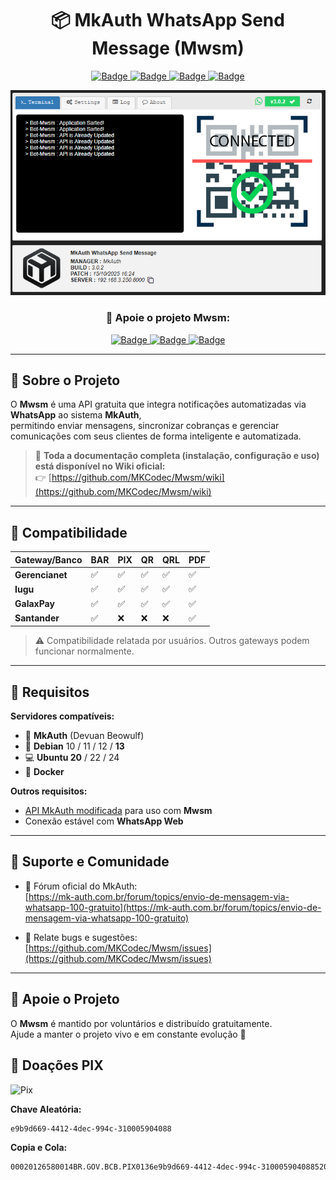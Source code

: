 <h1 align="center">📦 MkAuth WhatsApp Send Message (Mwsm)</h1>

<p align="center">
  <a href="javascript:void(0)">
    <img src="https://img.shields.io/badge/Build-3.0.5-blue?style=for-the-badge" alt="Badge">
  </a>
  <a href="javascript:void(0)">
    <img src="https://img.shields.io/badge/Update-31%2F10%2F2025%2020:42-green?style=for-the-badge" alt="Badge">
  </a>
  <a href="https://github.com/MKCodec/Mwsm">
    <img src="https://img.shields.io/github/stars/MKCodec/Mwsm?style=for-the-badge" alt="Badge">
  </a>
  <a href="https://github.com/MKCodec/Mwsm/issues">
    <img src="https://img.shields.io/github/issues/MKCodec/Mwsm?style=for-the-badge" alt="Badge">
  </a>
</p>

<p align="center">
  <img src="https://raw.githubusercontent.com/MKCodec/Mwsm/main/img/Mwsm.png" width="600" alt="Mwsm Dashboard"/>
</p>

<h3 align="center">💖 Apoie o projeto Mwsm:</h3>
<p align="center">
          <a href="https://github.com/sponsors/MKCodec" target="_blank">
          <img src="https://img.shields.io/github/sponsors/MKCodec?label=Sponsors&logo=github&style=for-the-badge" alt="Badge">
          </a>
          <a href="https://ko-fi.com/mkcodec" target="_blank">
          <img src="https://img.shields.io/badge/Ko--fi-5-FF5E5B?logo=ko-fi&logoColor=white&style=for-the-badge" alt="Badge">
          </a>
          <a href="https://mkcodec.github.io/Mwsm/pix.html" target="_blank">
          <img src="https://img.shields.io/badge/PIX-Doar-32CD32?logo=pix&logoColor=white&style=for-the-badge" alt="Badge">
          </a>
</p>

---

## 🧠 Sobre o Projeto

O **Mwsm** é uma API gratuita que integra notificações automatizadas via **WhatsApp** ao sistema **MkAuth**,  
permitindo enviar mensagens, sincronizar cobranças e gerenciar comunicações com seus clientes de forma inteligente e automatizada.

> 🔗 **Toda a documentação completa (instalação, configuração e uso) está disponível no Wiki oficial:**  
> 👉 [https://github.com/MKCodec/Mwsm/wiki](https://github.com/MKCodec/Mwsm/wiki)

---

## 🧩 Compatibilidade

| Gateway/Banco | BAR | PIX | QR | QRL | PDF |
| -------------- | --- | --- | -- | --- | --- |
| **Gerencianet** | ✅ | ✅ | ✅ | ✅ | ✅ |
| **Iugu**        | ✅ | ✅ | ✅ | ✅ | ✅ |
| **GalaxPay**    | ✅ | ✅ | ✅ | ✅ | ✅ |
| **Santander**   | ✅ | ❌ | ❌ | ❌ | ✅ |

> ⚠️ Compatibilidade relatada por usuários. Outros gateways podem funcionar normalmente.

---

## 🧠 Requisitos

**Servidores compatíveis:**
- 🧩 **MkAuth** (Devuan Beowulf)
- 🐧 **Debian** 10 / 11 / 12 / **13**
- 💻 **Ubuntu 20** / 22 / 24
- 🐋 **Docker**  

**Outros requisitos:**
- [API MkAuth modificada](https://github.com/MKCodec/MkAuth-API) para uso com **Mwsm**
- Conexão estável com **WhatsApp Web**


---

## 💬 Suporte e Comunidade

- 🧩 Fórum oficial do MkAuth:  
  [https://mk-auth.com.br/forum/topics/envio-de-mensagem-via-whatsapp-100-gratuito](https://mk-auth.com.br/forum/topics/envio-de-mensagem-via-whatsapp-100-gratuito)

- 🐞 Relate bugs e sugestões:  
  [https://github.com/MKCodec/Mwsm/issues](https://github.com/MKCodec/Mwsm/issues)

---

## 💖 Apoie o Projeto

O **Mwsm** é mantido por voluntários e distribuído gratuitamente.  
Ajude a manter o projeto vivo e em constante evolução 💪

## 💸 Doações PIX

![Pix](https://github.com/user-attachments/assets/53092d48-c31b-430b-bc10-68ba5b43f7c2)

**Chave Aleatória:**
```sh
e9b9d669-4412-4dec-994c-310005904088
```

**Copia e Cola:**  
```sh
00020126580014BR.GOV.BCB.PIX0136e9b9d669-4412-4dec-994c-3100059040885204000053039865802BR5924CLEBER FERREIRA DE SOUZA6007CARUARU62070503***63045854
```
